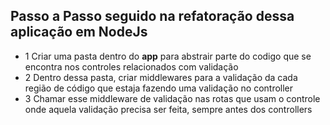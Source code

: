 ## Passo a Passo seguido na refatoração dessa aplicação em NodeJs
- 1 Criar uma pasta dentro do __app__ para abstrair parte do codigo que se encontra nos controles relacionados com validação
- 2 Dentro dessa pasta, criar middlewares para a validação da cada região de código que estaja fazendo uma validação no controller
- 3 Chamar esse middleware de validação nas rotas que usam o controle onde aquela validação precisa ser feita, sempre antes dos controllers